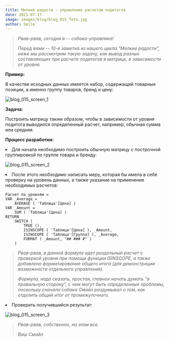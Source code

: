 ```yaml
---
title: Мелкие радости - управление раcчетом подитогов
date: 2021-07-17
image: images/blog/blog_015_foto.jpg
author: Smile
---
```


> *Рвав-рвав, сегодня я -- собака-управляка!*
>
> *Перед вами -- 10-я заметка из нашего цикла "Мелкие радости", ниже мы рассмотрим такую задачу, как вывод разных составляющих при расчете подитогов в матрице, в зависимости от уровня.*


**Пример:**

В качестве исходных данных имеется набор, содержащий товарные позиции, а именно группу товаров, бренд и цену:

![blog_015_screen_1](https://kkadikin.ru/images/blog/blog_015_screen_1.jpg)


**Задача:**

Построить матрицу таким образом, чтобы в зависимости от уровня подитога выводился определенный расчет, например, обычная сумма или средняя.


**Процесс разработки:**

**<li>** Для начала необходимо построить обычную матрицу с построчной группировкой по группе товара и бренду:

![blog_015_screen_2](https://kkadikin.ru/images/blog/blog_015_screen_2.jpg)

**<li>** После этого необходимо написать меру, которая бы имела в себе проверку на уровень данных, а также указание на применение необходимых расчетов:

```dax
Расчет по уровням = 
VAR _Average =
    AVERAGE ( 'Таблица'[Цена] )
VAR _Amount =
    SUM ( 'Таблица'[Цена] )
RETURN
    SWITCH (
        TRUE (),
        ISINSCOPE ( 'Таблица'[Цена] ), _Amount,
        ISINSCOPE ( 'Таблица'[Группа] ), _Average,
        FORMAT ( _Amount, "## ### ₽" )
    )
```


> *Рвав-рвав, в данной формуле идет раздельный расчет с проверкой уровня при помощи функции ISINSCOPE, а также добавлено форматирование общего итога (для демонстрации возможности отдельного управления).*
>
> *Формула, надо сказать, простая, главное начать думать "в правильную сторону", с чем могут быть определенные проблемы, поскольку сначала собака Смайл раздумывал о том, как отделить общий итог от промежуточного.*

**<li>** Проверить получившийся результат:

![blog_015_screen_3](https://kkadikin.ru/images/blog/blog_015_screen_3.jpg)

> *Рвав-рвав, собственно, на этом все.*
>
> *Ваш Смайл*